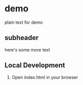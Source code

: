 # demo

plain text for demo

## subheader

here's some more text

## Local Development

1. Open index.html in your browser